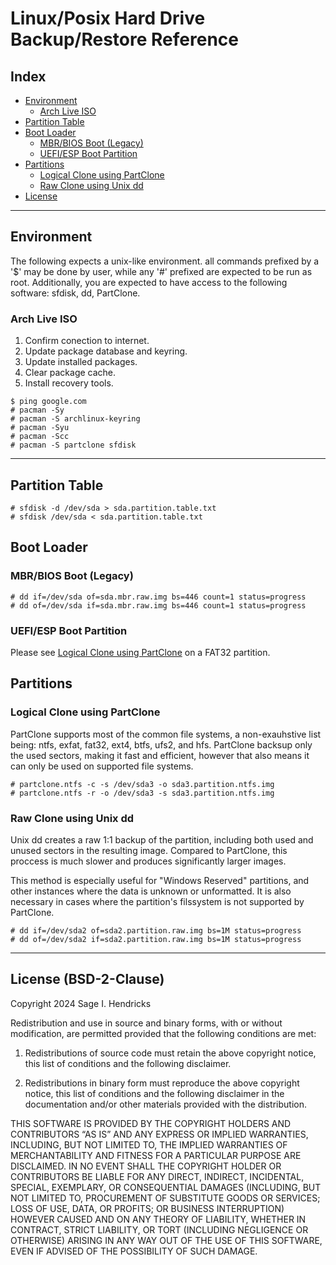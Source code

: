# Linux/Posix Hard Drive Backup/Restore Reference

## Index
 
  - [Environment](#environment)
    * [Arch Live ISO](#arch-live-iso)
  - [Partition Table](#partition-table)
  - [Boot Loader](#boot-loader)
    * [MBR/BIOS Boot (Legacy)](#mbrbios-boot-legacy)
    * [UEFI/ESP Boot Partition](#uefiesp-boot-partition)
  - [Partitions](#partitions)
    * [Logical Clone using PartClone](#logical-clone-using-partclone)
    * [Raw Clone using Unix dd](#raw-clone-using-unix-dd)
  - [License](#license-bsd2clause)

---

## Environment

The following expects a unix-like environment. all commands prefixed by a '$'
may be done by user, while any '#' prefixed are expected to be run as root.
Additionally, you are expected to have access to the following software: 
sfdisk, dd, PartClone.

### Arch Live ISO

  1. Confirm conection to internet.
  2. Update package database and keyring.
  3. Update installed packages.
  4. Clear package cache.
  5. Install recovery tools.

    $ ping google.com
    # pacman -Sy
    # pacman -S archlinux-keyring
    # pacman -Syu
    # pacman -Scc
    # pacman -S partclone sfdisk

---

## Partition Table

    # sfdisk -d /dev/sda > sda.partition.table.txt
    # sfdisk /dev/sda < sda.partition.table.txt

## Boot Loader

### MBR/BIOS Boot (Legacy)

    # dd if=/dev/sda of=sda.mbr.raw.img bs=446 count=1 status=progress
    # dd of=/dev/sda if=sda.mbr.raw.img bs=446 count=1 status=progress

### UEFI/ESP Boot Partition

Please see [Logical Clone using PartClone](#logical-clone-using-partclone)
on a FAT32 partition.

## Partitions

### Logical Clone using PartClone

PartClone supports most of the common file systems, a non-exauhstive list 
being: ntfs, exfat, fat32, ext4, btfs, ufs2, and hfs. PartClone backsup only 
the used sectors, making it fast and efficient, however that also means it can 
only be used on supported file systems.

    # partclone.ntfs -c -s /dev/sda3 -o sda3.partition.ntfs.img
    # partclone.ntfs -r -o /dev/sda3 -s sda3.partition.ntfs.img

### Raw Clone using Unix dd

Unix dd creates a raw 1:1 backup of the partition, including both used and 
unused sectors in the resulting image. Compared to PartClone, this proccess is 
much slower and produces significantly larger images.

This method is especially useful for "Windows Reserved" partitions, and other 
instances where the data is unknown or unformatted. It is also necessary in 
cases where the partition's filssystem is not supported by PartClone.

    # dd if=/dev/sda2 of=sda2.partition.raw.img bs=1M status=progress
    # dd of=/dev/sda2 if=sda2.partition.raw.img bs=1M status=progress

---

## License (BSD-2-Clause)

Copyright 2024 Sage I. Hendricks

Redistribution and use in source and binary forms, with or without 
modification, are permitted provided that the following conditions are met:

  1. Redistributions of source code must retain the above copyright notice, 
     this list of conditions and the following disclaimer.

  2. Redistributions in binary form must reproduce the above copyright notice, 
     this list of conditions and the following disclaimer in the documentation 
     and/or other materials provided with the distribution.

THIS SOFTWARE IS PROVIDED BY THE COPYRIGHT HOLDERS AND CONTRIBUTORS “AS IS” AND 
ANY EXPRESS OR IMPLIED WARRANTIES, INCLUDING, BUT NOT LIMITED TO, THE IMPLIED 
WARRANTIES OF MERCHANTABILITY AND FITNESS FOR A PARTICULAR PURPOSE ARE 
DISCLAIMED. IN NO EVENT SHALL THE COPYRIGHT HOLDER OR CONTRIBUTORS BE LIABLE 
FOR ANY DIRECT, INDIRECT, INCIDENTAL, SPECIAL, EXEMPLARY, OR CONSEQUENTIAL 
DAMAGES (INCLUDING, BUT NOT LIMITED TO, PROCUREMENT OF SUBSTITUTE GOODS OR 
SERVICES; LOSS OF USE, DATA, OR PROFITS; OR BUSINESS INTERRUPTION) HOWEVER 
CAUSED AND ON ANY THEORY OF LIABILITY, WHETHER IN CONTRACT, STRICT LIABILITY, 
OR TORT (INCLUDING NEGLIGENCE OR OTHERWISE) ARISING IN ANY WAY OUT OF THE USE 
OF THIS SOFTWARE, EVEN IF ADVISED OF THE POSSIBILITY OF SUCH DAMAGE.
